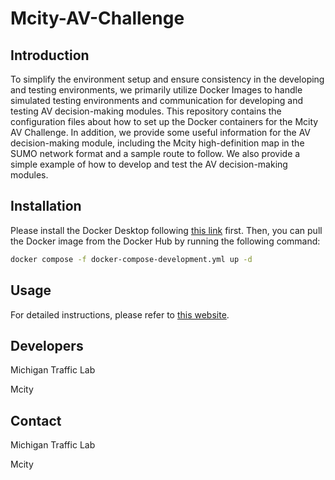 # Mcity-AV-Challenge

## Introduction
To simplify the environment setup and ensure consistency in the developing and testing environments, we primarily utilize Docker Images to handle simulated testing environments and communication for developing and testing AV decision-making modules. This repository contains the configuration files about how to set up the Docker containers for the Mcity AV Challenge. In addition, we provide some useful information for the AV decision-making module, including the Mcity high-definition map in the SUMO network format and a sample route to follow. We also provide a simple example of how to develop and test the AV decision-making modules.

## Installation
Please install the Docker Desktop following [this link](https://docs.docker.com/desktop/) first. Then, you can pull the Docker image from the Docker Hub by running the following command:
```bash
docker compose -f docker-compose-development.yml up -d
```

## Usage
For detailed instructions, please refer to [this website](https://southern-property-d0c.notion.site/User-Manual-8cfa6e765bdf4475ac8555fd23b4f11e).

## Developers
Michigan Traffic Lab

Mcity

## Contact
Michigan Traffic Lab

Mcity
